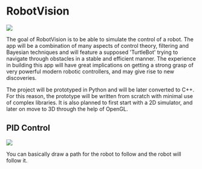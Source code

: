 # RobotVision

![](Robot_Vision_logo.gif)

The goal of RobotVision is to be able to simulate the control of a robot. The app will be a combination of many aspects of control theory, filtering and Bayesian techniques and will feature a supposed 'TurtleBot' trying to navigate through obstacles in a stable and efficient manner. The experience in building this app will have great implications on getting a strong grasp of very powerful modern robotic controllers, and may give rise to new discoveries.

The project will be prototyped in Python and will be later converted to C++. For this reason, the prototype will be written from scratch with minimal use of complex libraries. It is also planned to first start with a 2D simulator, and later on move to 3D through the help of OpenGL.

## PID Control
![](pid_ctrl_demo.gif)

You can basically draw a path for the robot to follow and the robot will follow it.
